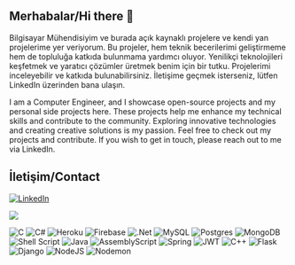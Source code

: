 ## Merhabalar/Hi there 👋

Bilgisayar Mühendisiyim ve burada açık kaynaklı projelere ve kendi yan projelerime yer veriyorum. Bu projeler, hem teknik becerilerimi geliştirmeme hem de topluluğa katkıda bulunmama yardımcı oluyor. Yenilikçi teknolojileri keşfetmek ve yaratıcı çözümler üretmek benim için bir tutku. Projelerimi inceleyebilir ve katkıda bulunabilirsiniz. İletişime geçmek isterseniz, lütfen LinkedIn üzerinden bana ulaşın.

I am a Computer Engineer, and I showcase open-source projects and my personal side projects here. These projects help me enhance my technical skills and contribute to the community. Exploring innovative technologies and creating creative solutions is my passion. Feel free to check out my projects and contribute. If you wish to get in touch, please reach out to me via LinkedIn.


## İletişim/Contact
[![LinkedIn](https://img.shields.io/badge/LinkedIn-%230077B5.svg?logo=linkedin&logoColor=white)](https://linkedin.com/in/tarik-emir-kaldirim/) 

![](https://github-readme-stats.vercel.app/api/top-langs/?username=tarikemir&theme=city_light&hide_border=false&include_all_commits=false&count_private=false&layout=compact)

![C](https://img.shields.io/badge/c-%2300599C.svg?style=for-the-badge&logo=c&logoColor=white) ![C#](https://img.shields.io/badge/c%23-%23239120.svg?style=for-the-badge&logo=csharp&logoColor=white) ![Heroku](https://img.shields.io/badge/heroku-%23430098.svg?style=for-the-badge&logo=heroku&logoColor=white) ![Firebase](https://img.shields.io/badge/firebase-%23039BE5.svg?style=for-the-badge&logo=firebase) ![.Net](https://img.shields.io/badge/.NET-5C2D91?style=for-the-badge&logo=.net&logoColor=white) ![MySQL](https://img.shields.io/badge/mysql-4479A1.svg?style=for-the-badge&logo=mysql&logoColor=white) ![Postgres](https://img.shields.io/badge/postgres-%23316192.svg?style=for-the-badge&logo=postgresql&logoColor=white) ![MongoDB](https://img.shields.io/badge/MongoDB-%234ea94b.svg?style=for-the-badge&logo=mongodb&logoColor=white) ![Shell Script](https://img.shields.io/badge/shell_script-%23121011.svg?style=for-the-badge&logo=gnu-bash&logoColor=white) ![Java](https://img.shields.io/badge/java-%23ED8B00.svg?style=for-the-badge&logo=openjdk&logoColor=white) ![AssemblyScript](https://img.shields.io/badge/assembly%20script-%23000000.svg?style=for-the-badge&logo=assemblyscript&logoColor=white) ![Spring](https://img.shields.io/badge/spring-%236DB33F.svg?style=for-the-badge&logo=spring&logoColor=white) ![JWT](https://img.shields.io/badge/JWT-black?style=for-the-badge&logo=JSON%20web%20tokens) ![C++](https://img.shields.io/badge/c++-%2300599C.svg?style=for-the-badge&logo=c%2B%2B&logoColor=white) ![Flask](https://img.shields.io/badge/flask-%23000.svg?style=for-the-badge&logo=flask&logoColor=white) ![Django](https://img.shields.io/badge/django-%23092E20.svg?style=for-the-badge&logo=django&logoColor=white) ![NodeJS](https://img.shields.io/badge/node.js-6DA55F?style=for-the-badge&logo=node.js&logoColor=white) ![Nodemon](https://img.shields.io/badge/NODEMON-%23323330.svg?style=for-the-badge&logo=nodemon&logoColor=%BBDEAD)


